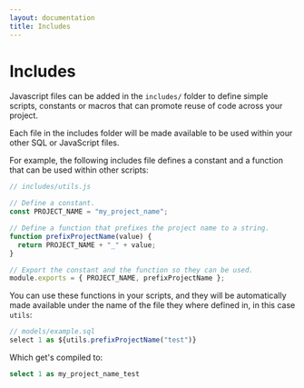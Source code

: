 ```yaml
---
layout: documentation
title: Includes
---
```


# Includes

Javascript files can be added in the `includes/` folder to define simple scripts, constants or macros that can promote reuse of code across your project.

Each file in the includes folder will be made available to be used within your other SQL or JavaScript files.

For example, the following includes file defines a constant and a function that can be used within other scripts:

```js
// includes/utils.js

// Define a constant.
const PROJECT_NAME = "my_project_name";

// Define a function that prefixes the project name to a string.
function prefixProjectName(value) {
  return PROJECT_NAME + "_" + value;
}

// Export the constant and the function so they can be used.
module.exports = { PROJECT_NAME, prefixProjectName };
```

You can use these functions in your scripts, and they will be automatically made available under the name of the file they where defined in, in this case `utils`:

```js
// models/example.sql
select 1 as ${utils.prefixProjectName("test")}
```

Which get's compiled to:

```sql
select 1 as my_project_name_test
```
